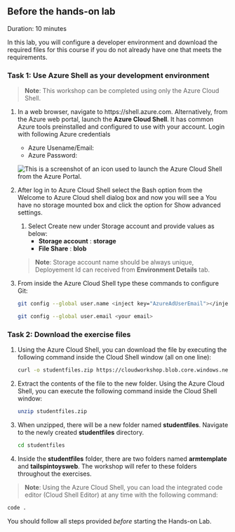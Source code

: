 ## Before the hands-on lab

Duration: 10 minutes

In this lab, you will configure a developer environment and download the required files for this course if you do not already have one that meets the requirements.



### Task 1: Use Azure Shell as your development environment

>**Note**: This workshop can be completed using only the Azure Cloud Shell.

1.  In a web browser, navigate to https:<span></span>//shell.azure.com. Alternatively, from the Azure web portal, launch the **Azure Cloud Shell**. It has common Azure tools preinstalled and configured to use with your account. Login with following Azure credentials
       * Azure Usename/Email: <inject key="AzureAdUserEmail"></inject>
       * Azure Password: <inject key="AzureAdUserPassword"></inject>

     ![This is a screenshot of an icon used to launch the Azure Cloud Shell from the Azure Portal.](images/Setup/image3.png "Azure Cloud Shell launch icon")
1. After log in to Azure Cloud Shell select the Bash option from the Welcome to Azure Cloud shell dialog box and now you will see a You have no storage mounted box and click the option for Show advanced settings.
   1. Select Create new under Storage account and provide values as below:
      - **Storage account** : **storage<Deployementid>**
      - **File Share** : **blob**
   >**Note**: Storage account name should be always unique, Deployement Id can received from **Environment Details** tab.

2.  From inside the Azure Cloud Shell type these commands to configure Git:

    ```bash
    git config --global user.name <inject key="AzureAdUserEmail"></inject>
    ```

    ```bash
    git config --global user.email <your email>
    ```


### Task 2: Download the exercise files

1.  Using the Azure Cloud Shell, you can download the file by executing the following command inside the Cloud Shell window (all on one line):

    ```bash
    curl -o studentfiles.zip https://cloudworkshop.blob.core.windows.net/agile-continous-delivery/studentfiles.zip
    ```

2.  Extract the contents of the file to the new folder. Using the Azure Cloud Shell, you can execute the following command inside the Cloud Shell window:

    ```bash
    unzip studentfiles.zip
    ```

3.  When unzipped, there will be a new folder named **studentfiles**. Navigate to the newly created **studentfiles** directory.

    ```bash
    cd studentfiles
    ```
   
4.  Inside the **studentfiles** folder, there are two folders named **armtemplate** and **tailspintoysweb**. The workshop will refer to these folders throughout the exercises.

>**Note**: Using the Azure Cloud Shell, you
 can load the integrated code editor (Cloud Shell Editor) at any time with the following command:
```bash
code .
```

You should follow all steps provided *before* starting the Hands-on Lab.
